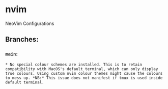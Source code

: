 # nvim
NeoVim Configurations

## Branches:
### `main`:
    * No special colour schemes are installed. This is to retain compatibility with MacOS's default terminal, which can only display true colours. Using custom nvim colour themes might cause the colours to mess up. *NB:* This issue does not manifest if tmux is used inside default terminal.
